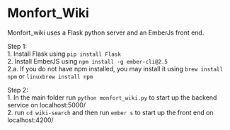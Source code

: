 
# Monfort_Wiki

Monfort_wiki uses a Flask python server and an EmberJs front end.

Step 1:  
	1. Install Flask using `pip install Flask`  
	2. Install EmberJS using `npm install -g ember-cli@2.5`  
		2.a. If you do not have npm installed, you may install it using `brew install npm` or `linuxbrew install npm`

Step 2:    
	1. In the main folder run `python monfort_wiki.py` to start up the backend service on localhost:5000/  
	2. run `cd wiki-search` and then run `ember s` to start up the front end on localhost:4200/



